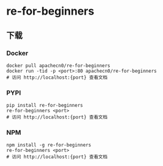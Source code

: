 # re-for-beginners

## 下载

### Docker

```
docker pull apachecn0/re-for-beginners
docker run -tid -p <port>:80 apachecn0/re-for-beginners
# 访问 http://localhost:{port} 查看文档
```

### PYPI

```
pip install re-for-beginners
re-for-beginners <port>
# 访问 http://localhost:{port} 查看文档
```

### NPM

```
npm install -g re-for-beginners
re-for-beginners <port>
# 访问 http://localhost:{port} 查看文档
```